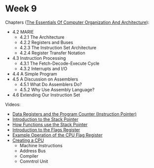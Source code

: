 # Week 9

Chapters ([The Essentials Of Computer Organization And Architecture](https://annas-archive.org/md5/5ba0d1b3a05968d49a19d41ed52c2add)):
- 4.2 MARIE
  - 4.2.1 The Architecture
  - 4.2.2 Registers and Buses
  - 4.2.3 The Instruction Set Architecture
  - 4.2.4 Register Transfer Notation
- 4.3 Instruction Processing
  - 4.3.1 The Fetch-Decode-Execute Cycle
  - 4.3.2 Interrupts and I/O
- 4.4 A Simple Program
- 4.5 A Discussion on Assemblers
  - 4.5.1 What Do Assemblers Do?
  - 4.5.2 Why Use Assembly Language?
- 4.6 Extending Our Instruction Set


Videos:
- [Data Registers and the Program Counter (Instruction Pointer)](https://www.youtube.com/watch?v=th8FnKQNIYE)
- [Introduction to the Stack Pointer](https://www.youtube.com/watch?v=n8_2y5E8N4Y)
- [How Functions use the Stack Pointer](https://www.youtube.com/watch?v=mC5eNUpyfKY)
- [Introduction to the Flags Register](https://www.youtube.com/watch?v=7eaTT8PekE0)
- [Example Operation of the CPU Flag Register](https://www.youtube.com/watch?v=CfVj3Iip4q4)
- [Creating a CPU](https://www.youtube.com/watch?v=GYlNoAMBY6o)
  - Machine Instructions
  - Address Bus
  - Compiler
  - Comntrol Unit